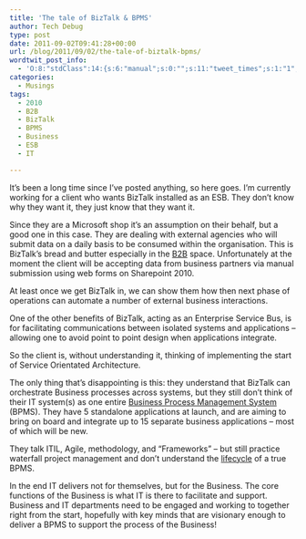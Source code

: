 ```yaml
---
title: 'The tale of BizTalk & BPMS'
author: Tech Debug
type: post
date: 2011-09-02T09:41:28+00:00
url: /blog/2011/09/02/the-tale-of-biztalk-bpms/
wordtwit_post_info:
  - 'O:8:"stdClass":14:{s:6:"manual";s:0:"";s:11:"tweet_times";s:1:"1";s:5:"delay";s:1:"0";s:7:"enabled";s:1:"1";s:10:"separation";s:2:"60";s:7:"version";s:5:"3.1.3";s:14:"tweet_template";s:0:"";s:6:"status";s:1:"2";s:6:"result";a:0:{}s:13:"tweet_counter";s:1:"4";s:13:"tweet_log_ids";a:3:{i:0;s:3:"835";i:1;s:3:"836";i:2;s:3:"837";}s:9:"hash_tags";a:4:{i:0;s:7:"biztalk";i:1;s:4:"2010";i:2;s:3:"ESB";i:3;s:4:"BPMS";}s:8:"accounts";a:1:{i:0;s:9:"techdebug";}s:4:"text";s:65:"The tale of BizTalk &amp; BPMS by @lantrix - http://bit.ly/n0rl7S";}'
categories:
  - Musings
tags:
  - 2010
  - B2B
  - BizTalk
  - BPMS
  - Business
  - ESB
  - IT

---
```

It&#8217;s been a long time since I&#8217;ve posted anything, so here goes. I&#8217;m currently working for a client who wants BizTalk installed as an ESB. They don&#8217;t know why they want it, they just know that they want it.

Since they are a Microsoft shop it&#8217;s an assumption on their behalf, but a good one in this case. They are dealing with external agencies who will submit data on a daily basis to be consumed within the organisation. This is BizTalk&#8217;s bread and butter especially in the [B2B][1] space. Unfortunately at the moment the client will be accepting data from business partners via manual submission using web forms on Sharepoint 2010.

At least once we get BizTalk in, we can show them how then next phase of operations can automate a number of external business interactions.

One of the other benefits of BizTalk, acting as an Enterprise Service Bus, is for facilitating communications between isolated systems and applications &#8211; allowing one to avoid point to point design when applications integrate.

So the client is, without understanding it, thinking of implementing the start of Service Orientated Architecture.

The only thing that&#8217;s disappointing is this: they understand that BizTalk can orchestrate Business processes across systems, but they still don&#8217;t think of their IT system(s) as one entire [Business Process Management System][2] (BPMS). They have 5 standalone applications at launch, and are aiming to bring on board and integrate up to 15 separate business applications &#8211; most of which will be new.

They talk ITIL, Agile, methodology, and &#8220;Frameworks&#8221; &#8211; but still practice waterfall project management and don&#8217;t understand the [lifecycle][3] of a true BPMS.

In the end IT delivers not for themselves, but for the Business. The core functions of the Business is what IT is there to facilitate and support. Business and IT departments need to be engaged and working to together right from the start, hopefully with key minds that are visionary enough to deliver a BPMS to support the process of the Business!

 [1]: http://en.wikipedia.org/wiki/B2B
 [2]: http://en.wikipedia.org/wiki/BPMS
 [3]: http://en.wikipedia.org/wiki/BPMS#BPM_life-cycle